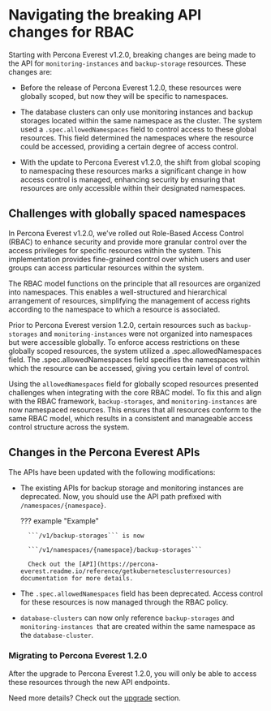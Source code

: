 # Navigating the breaking API changes for RBAC

Starting with Percona Everest v1.2.0, breaking changes are being made to the API for `monitoring-instances` and `backup-storage` resources. These changes are:

- Before the release of Percona Everest 1.2.0, these resources were globally scoped, but now they will be specific to namespaces. 

- The database clusters can only use monitoring instances and backup storages located within the same namespace as the cluster. The system used a `.spec.allowedNamespaces` field to control access to these global resources. This field determined the namespaces where the resource could be accessed, providing a certain degree of access control.

- With the update to Percona Everest v1.2.0, the shift from global scoping to namespacing these resources marks a significant change in how access control is managed, enhancing security by ensuring that resources are only accessible within their designated namespaces.

## Challenges with globally spaced namespaces

In Percona Everest v1.2.0, we’ve rolled out Role-Based Access Control (RBAC) to enhance security and provide more granular control over the access privileges for specific resources within the system. This implementation provides fine-grained control over which users and user groups can access particular resources within the system. 

The RBAC model functions on the principle that all resources are organized into namespaces. This enables a well-structured and hierarchical arrangement of resources, simplifying the management of access rights according to the namespace to which a resource is associated.

Prior to Percona Everest version 1.2.0, certain resources such as `backup-storages` and `monitoring-instances` were not organized into namespaces but were accessible globally. To enforce access restrictions on these globally scoped resources, the system utilized a .spec.allowedNamespaces field. The .spec.allowedNamespaces field specifies the namespaces within which the resource can be accessed, giving you certain level of control.

Using the `allowedNamespaces` field for globally scoped resources presented challenges when integrating with the core RBAC model. To fix this and align with the RBAC framework, `backup-storages`, and `monitoring-instances` are now namespaced resources. This ensures that all resources conform to the same RBAC model, which results in a consistent and manageable access control structure across the system.

##  Changes in the Percona Everest APIs

The APIs have been updated with the following modifications:

- The existing APIs for backup storage and monitoring instances are deprecated. Now, you should use the API path prefixed with `/namespaces/{namespace}`.

    ??? example "Example"

        ```/v1/backup-storages``` is now

        ```/v1/namespaces/{namespace}/backup-storages```

        Check out the [API](https://percona-everest.readme.io/reference/getkubernetesclusterresources) documentation for more details.

- The `.spec.allowedNamespaces` field has been deprecated. Access control for these resources is now managed through the RBAC policy.

- `database-clusters` can now only reference `backup-storages` and `monitoring-instances `that are created within the same namespace as the `database-cluster`.

### Migrating to Percona Everest 1.2.0

After the upgrade to Percona Everest 1.2.0, you will only be able to access these resources through the new API endpoints.

Need more details? Check out the [upgrade](../upgrade_with_cli.md#upgrading-to-percona-everest-120) section.





